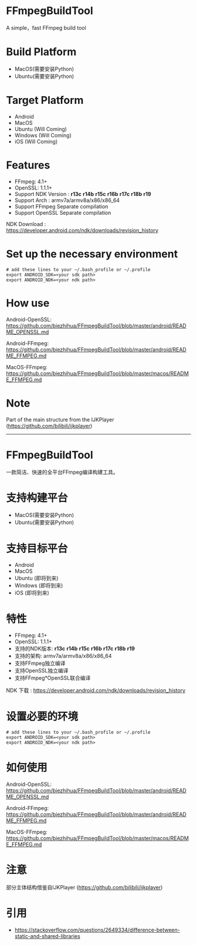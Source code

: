 
# FFmpegBuildTool

A simple，fast FFmpeg build tool

# Build Platform

 * MacOS(需要安装Python)
 * Ubuntu(需要安装Python)

# Target Platform

 * Android
 * MacOS
 * Ubuntu (Will Coming)
 * Windows (Will Coming)
 * iOS (Will Coming)

# Features

 * FFmpeg: 4.1+
 * OpenSSL: 1.1.1+
 * Support NDK Version : **r13c** **r14b** **r15c** **r16b** **r17c** **r18b** **r19**
 * Support Arch : armv7a/armv8a/x86/x86_64
 * Support FFmpeg Separate compilation
 * Support OpenSSL Separate compilation

NDK Download : https://developer.android.com/ndk/downloads/revision_history


# Set up the necessary environment

```
# add these lines to your ~/.bash_profile or ~/.profile
export ANDROID_SDK=<your sdk path>
export ANDROID_NDK=<your ndk path>
```

# How use

 Android-OpenSSL: https://github.com/biezhihua/FFmpegBuildTool/blob/master/android/README_OPENSSL.md
 
 Android-FFmpeg: https://github.com/biezhihua/FFmpegBuildTool/blob/master/android/README_FFMPEG.md

 MacOS-FFmpeg: https://github.com/biezhihua/FFmpegBuildTool/blob/master/macos/README_FFMPEG.md

# Note

Part of the main structure from the IJKPlayer (https://github.com/bilibili/ijkplayer)


----------------

# FFmpegBuildTool

一款简洁、快速的全平台FFmpeg编译构建工具。

# 支持构建平台

 * MacOS(需要安装Python)
 * Ubuntu(需要安装Python)

# 支持目标平台

 * Android
 * MacOS
 * Ubuntu (即将到来)
 * Windows (即将到来)
 * iOS (即将到来)

# 特性

 * FFmpeg: 4.1+
 * OpenSSL: 1.1.1+
 * 支持的NDK版本: **r13c** **r14b** **r15c** **r16b** **r17c** **r18b** **r19**
 * 支持的架构: armv7a/armv8a/x86/x86_64
 * 支持FFmpeg独立编译
 * 支持OpenSSL独立编译
 * 支持FFmpeg*OpenSSL联合编译

NDK 下载 : https://developer.android.com/ndk/downloads/revision_history


# 设置必要的环境

```
# add these lines to your ~/.bash_profile or ~/.profile
export ANDROID_SDK=<your sdk path>
export ANDROID_NDK=<your ndk path>
```

# 如何使用

 Android-OpenSSL: https://github.com/biezhihua/FFmpegBuildTool/blob/master/android/README_OPENSSL.md
 
 Android-FFmpeg: https://github.com/biezhihua/FFmpegBuildTool/blob/master/android/README_FFMPEG.md

 MacOS-FFmpeg: https://github.com/biezhihua/FFmpegBuildTool/blob/master/macos/README_FFMPEG.md

# 注意

部分主体结构借鉴自IJKPlayer (https://github.com/bilibili/ijkplayer)

# 引用

 * https://stackoverflow.com/questions/2649334/difference-between-static-and-shared-libraries
